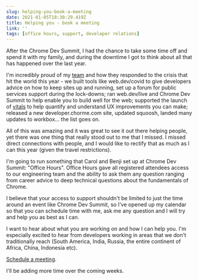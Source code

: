 ```yaml
---
slug: helping-you-book-a-meeting
date: 2021-01-05T18:30:29.419Z
title: Helping you - book a meeting
link: ''
tags: [office hours, support, developer relations]
---
```


After the Chrome Dev Summit, I had the chance to take some time off and spend it with my family, and during the downtime I got to think about all that has happened over the last year.

I'm incredibly proud of my [team](https://twitter.com/ChromiumDev) and how they responded to the crisis that hit the world this year - we built tools like web.dev/covid to give developers advice on how to keep sites up and running, set up a forum for public services support during the lock-downs; ran web.dev/live and Chrome Dev Summit to help enable you to build well for the web; supported the launch of [vitals](https://web.dev/vitals/) to help quantify and understand UX improvements you can make; released a new developer.chorme.com site, updated squoosh, landed many updates to workbox... the list goes on.

All of this was amazing and it was great to see it out there helping people, yet there was one thing that really stood out to me that I missed. I missed direct connections with people, and I would like to rectify that as much as I can this year (given the travel restrictions).

I'm going to run something that Carol and Benji set up at Chrome Dev Summit: "Office Hours". Office Hours gave all registered attendees access to our engineering team and the ability to ask them any question ranging from career advice to deep technical questions about the fundamentals of Chrome.

I believe that your access to support shouldn't be limited to just the time around an event like Chrome Dev Summit, so I've opened up my calendar so that you can schedule time with me, ask me any question and I will try and help you as best as I can.

I want to hear about what you are working on and how I can help you. I'm especially excited to hear from developers working in areas that we don't traditionally reach (South America, India, Russia, the entire continent of Africa, China, Indonesia etc).

[Schedule a meeting](https://getchrome.withgoogle.com/schedule/paulkinlan?ln=en).

I'll be adding more time over the coming weeks.

